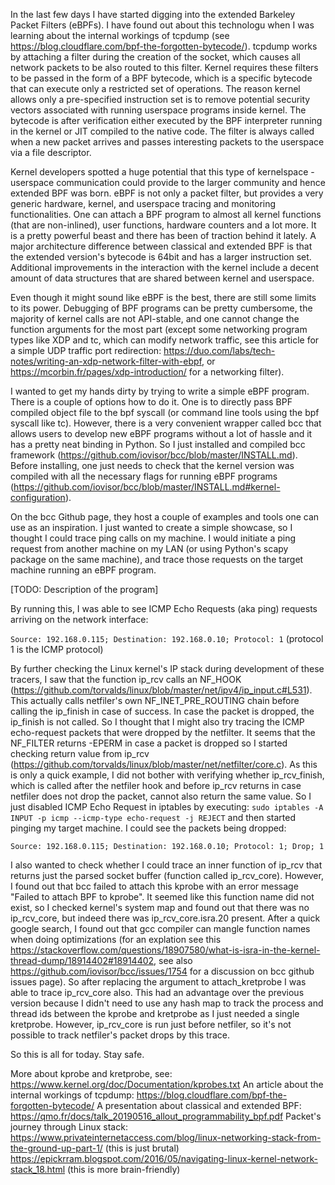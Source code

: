 In the last few days I have started digging into the extended Barkeley Packet Filters (eBPFs). I have found out about this technologu when I was 
learning about the internal workings of tcpdump (see https://blog.cloudflare.com/bpf-the-forgotten-bytecode/). 
tcpdump works by attaching a filter during the creation of the socket, which causes all network packets to be also routed to this 
filter. Kernel requires these filters to be passed in the form of a BPF bytecode, which is a specific bytecode that can execute only a restricted set of operations. The reason kernel allows only a pre-specified instruction set is to remove potential security vectors associated with running userspace programs 
inside kernel. The bytecode is after verification either executed by the BPF interpreter running in the kernel or JIT compiled to the native code. The filter
is always called when a new packet arrives and passes interesting packets to the userspace via a file descriptor. 

Kernel developers spotted a huge potential that this type of kernelspace - userspace communication could provide to the larger community
and hence extended BPF was born. eBPF is not only a packet filter, but provides a very generic hardware, kernel, and userspace tracing and monitoring
functionalities. One can attach a BPF program to almost all kernel functions (that are non-inlined), user functions, hardware counters and a lot more.
It is a pretty powerful beast and there has been of traction behind it lately. A major architecture difference between classical and extended BPF 
is that the extended version's bytecode is 64bit and has a larger instruction set. Additional improvements in the interaction with the kernel include a decent amount of data structures that are shared between kernel and userspace.

Even though it might sound like eBPF is the best, there are still some limits to its power. Debugging of BPF programs can be pretty cumbersome,
the majority of kernel calls are not API-stable, and one cannot change the function arguments for the most part (except some networking program
types like XDP and tc, which can modify network traffic, see this article for a simple UDP traffic port redirection:
https://duo.com/labs/tech-notes/writing-an-xdp-network-filter-with-ebpf, or https://mcorbin.fr/pages/xdp-introduction/ for a networking filter). 

I wanted to get my hands dirty by trying to write a simple eBPF program. There is a couple of options how to do it. One is to 
directly pass BPF compiled object file to the bpf syscall (or command line tools using the bpf syscall like tc). However, there is a very convenient wrapper called bcc that allows users to develop new eBPF programs without a lot of hassle and it has a pretty neat binding in Python. So I just installed and compiled bcc framework (https://github.com/iovisor/bcc/blob/master/INSTALL.md). Before installing, one just needs to check that the kernel version was compiled with all the necessary flags for running eBPF programs (https://github.com/iovisor/bcc/blob/master/INSTALL.md#kernel-configuration).

On the bcc Github page, they host a couple of examples and tools one can use as an inspiration. I just wanted to create a simple showcase,
so I thought I could trace ping calls on my machine. I would initiate a ping request from another machine on my LAN
(or using Python's scapy package on the same machine), and trace those requests on the target machine running an eBPF program. 

[TODO: Description of the program]

By running this, I was able to see ICMP Echo Requests (aka ping) requests arriving on the network interface:

`Source: 192.168.0.115; Destination: 192.168.0.10; Protocol: 1` (protocol 1 is the ICMP protocol)

By further checking the Linux kernel's IP stack during development of these tracers, I saw that the function ip_rcv calls an NF_HOOK 
(https://github.com/torvalds/linux/blob/master/net/ipv4/ip_input.c#L531). This actually calls netfiler's own NF_INET_PRE_ROUTING chain before calling
the ip_finish in case of success. In case the packet is dropped, the ip_finish is not called. So I thought that I might also try tracing the ICMP 
echo-request packets that were dropped by the netfilter. It seems that the NF_FILTER returns -EPERM in case a packet is dropped so I started
checking return value from ip_rcv (https://github.com/torvalds/linux/blob/master/net/netfilter/core.c). As this is only a quick example, I did not bother
with verifying whether ip_rcv_finish, which is called after the netfiler hook and before ip_rcv returns in case netfiler does not drop the packet,
cannot also return the same value. So I just disabled ICMP Echo Request in iptables by executing: `sudo iptables -A INPUT -p icmp --icmp-type echo-request -j REJECT` and then started pinging my target machine. I could see the packets being dropped:

`Source: 192.168.0.115; Destination: 192.168.0.10; Protocol: 1; Drop; 1`

I also wanted to check whether I could trace an inner function of ip_rcv that returns just the parsed socket buffer (function called ip_rcv_core).
However, I found out that bcc failed to attach this kprobe with an error message "Failed to attach BPF to kprobe". It seemed like this function name did not exist, so I checked kernel's system map and found out that there was no ip_rcv_core, but indeed there was ip_rcv_core.isra.20 present. After a quick google search, I found out that gcc compiler can mangle function names when doing optimizations (for an explation see this https://stackoverflow.com/questions/18907580/what-is-isra-in-the-kernel-thread-dump/18914402#18914402, see also https://github.com/iovisor/bcc/issues/1754 for a discussion on bcc github issues page). So after replacing the argument to attach_kretprobe I was able to trace ip_rcv_core also. This had an advantage over the previous version because
I didn't need to use any hash map to track the process and thread ids between the kprobe and kretprobe as I just needed a single kretprobe.
However, ip_rcv_core is run just before netfiler, so it's not possible to track netfiler's packet drops by this trace.

So this is all for today. Stay safe.

More about kprobe and kretprobe, see: https://www.kernel.org/doc/Documentation/kprobes.txt
An article about the internal workings of tcpdump: https://blog.cloudflare.com/bpf-the-forgotten-bytecode/ 
A presentation about classical and extended BPF: https://qmo.fr/docs/talk_20190516_allout_programmability_bpf.pdf
Packet's journey through Linux stack:
    https://www.privateinternetaccess.com/blog/linux-networking-stack-from-the-ground-up-part-1/ (this is just brutal)
    https://epickrram.blogspot.com/2016/05/navigating-linux-kernel-network-stack_18.html (this is more brain-friendly)